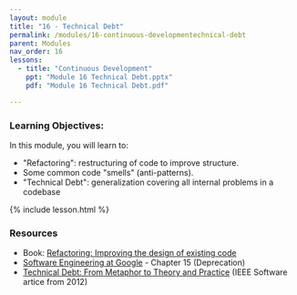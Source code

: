 ```yaml
---
layout: module
title: "16 - Technical Debt"
permalink: /modules/16-continuous-developmentechnical-debt
parent: Modules
nav_order: 16
lessons: 
  - title: "Continuous Development"
    ppt: "Module 16 Technical Debt.pptx"
    pdf: "Module 16 Technical Debt.pdf"

---
```

### Learning Objectives:
In this module, you will learn to:
* "Refactoring": restructuring of code to improve structure.
* Some common code "smells" (anti-patterns).
* "Technical Debt": generalization covering all internal problems in a codebase


{% include lesson.html %}

### Resources
* Book: [Refactoring: Improving the design of existing code](https://learning.oreilly.com/library/view/refactoring-improving-the/9780134757681/)
* [Software Engineering at Google](https://learning.oreilly.com/library/view/software-engineering-at/9781492082781/ch15.html) - Chapter 15 (Deprecation)
* [Technical Debt: From Metaphor to Theory and Practice](https://resources.sei.cmu.edu/asset_files/WhitePaper/2012_019_001_58818.pdf) (IEEE Software artice from 2012)
